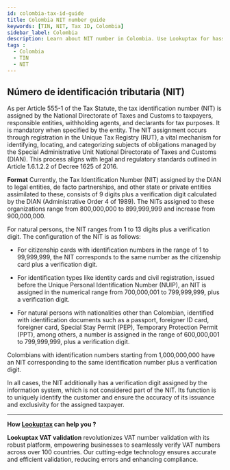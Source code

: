 ```yaml
---
id: colombia-tax-id-guide
title: Colombia NIT number guide
keywords: [TIN, NIT, Tax ID, Colombia]
sidebar_label: Colombia
description: Learn about NIT number in Colombia. Use Lookuptax for hassle-free tax id validation in Colombia and other 100+ countries
tags : 
  - Colombia
  - TIN
  - NIT
---
```

## Número de identificación tributaria (NIT)
As per Article 555-1 of the Tax Statute, the tax identification number (NIT) is assigned by the National Directorate of Taxes and Customs to taxpayers, responsible entities, withholding agents, and declarants for tax purposes. It is mandatory when specified by the entity. The NIT assignment occurs through registration in the Unique Tax Registry (RUT), a vital mechanism for identifying, locating, and categorizing subjects of obligations managed by the Special Administrative Unit National Directorate of Taxes and Customs (DIAN). This process aligns with legal and regulatory standards outlined in Article 1.6.1.2.2 of Decree 1625 of 2016.

**Format**
Currently, the Tax Identification Number (NIT) assigned by the DIAN to legal entities, de facto partnerships, and other state or private entities assimilated to these, consists of 9 digits plus a verification digit calculated by the DIAN (Administrative Order 4 of 1989). The NITs assigned to these organizations range from 800,000,000 to 899,999,999 and increase from 900,000,000.

For natural persons, the NIT ranges from 1 to 13 digits plus a verification digit. The configuration of the NIT is as follows:

- For citizenship cards with identification numbers in the range of 1 to 99,999,999, the NIT corresponds to the same number as the citizenship card plus a verification digit.

- For identification types like identity cards and civil registration, issued before the Unique Personal Identification Number (NUIP), an NIT is assigned in the numerical range from 700,000,001 to 799,999,999, plus a verification digit.

- For natural persons with nationalities other than Colombian, identified with identification documents such as a passport, foreigner ID card, foreigner card, Special Stay Permit (PEP), Temporary Protection Permit (PPT), among others, a number is assigned in the range of 600,000,001 to 799,999,999, plus a verification digit.

Colombians with identification numbers starting from 1,000,000,000 have an NIT corresponding to the same identification number plus a verification digit.

In all cases, the NIT additionally has a verification digit assigned by the information system, which is not considered part of the NIT. Its function is to uniquely identify the customer and ensure the accuracy of its issuance and exclusivity for the assigned taxpayer.



----
**How [Lookuptax](https://lookuptax.com/) can help you ?**

**Lookuptax VAT validation** revolutionizes VAT number validation with its robust platform, empowering businesses to seamlessly verify VAT numbers across over 100 countries. Our cutting-edge technology ensures accurate and efficient validation, reducing errors and enhancing compliance.
